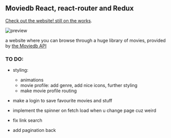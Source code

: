 

## Moviedb React, react-router and Redux

 [Check out the website! still on the works](https://bennami.github.io/Movie-browse/).
 
 ![preview](https://raw.githubusercontent.com/bennami/Movie-browse/master/preview.png)

a website where you can browse through a huge library of movies, provided by [the Moviedb API](https://developers.themoviedb.org/3/getting-started/introduction)

### TO DO:

- styling:
  - animations 
  - movie profile: add genre, add nice icons, further styling 
  - make movie  profile routing

- make a login to save favourite movies and stuff
- implement the spinner on fetch load when u change page cuz  weird
- fix link search
- add pagination back



